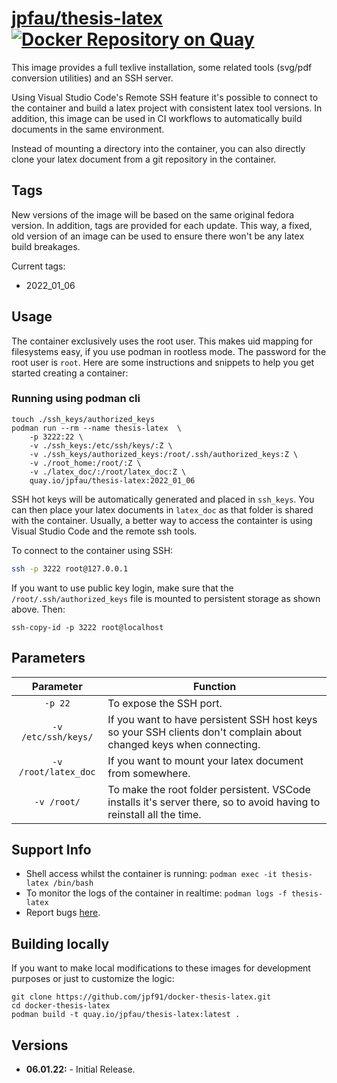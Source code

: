 # [jpfau/thesis-latex](https://github.com/jpf91/docker-thesis-latex) [![Docker Repository on Quay](https://quay.io/repository/jpfau/thesis-latex/status "Docker Repository on Quay")](https://quay.io/repository/jpfau/thesis-latex)

This image provides a full texlive installation, some related tools (svg/pdf conversion utilities) and an SSH server.

Using Visual Studio Code's Remote SSH feature it's possible to connect to the container and build a latex project with consistent latex tool versions. In addition, this image can be used in CI workflows to automatically build documents in the same environment.

Instead of mounting a directory into the container, you can also directly clone your latex document from a git repository in the container.

## Tags

New versions of the image will be based on the same original fedora version. In addition, tags are provided for each update.
This way, a fixed, old version of an image can be used to ensure there won't be any latex build breakages.

Current tags:
* 2022_01_06

## Usage

The container exclusively uses the root user. This makes uid mapping for filesystems easy, if you use podman in rootless mode.
The password for the root user is `root`.
Here are some instructions and snippets to help you get started creating a container:

### Running using podman cli

```
touch ./ssh_keys/authorized_keys
podman run --rm --name thesis-latex  \
    -p 3222:22 \
    -v ./ssh_keys:/etc/ssh/keys/:Z \
    -v ./ssh_keys/authorized_keys:/root/.ssh/authorized_keys:Z \
    -v ./root_home:/root/:Z \
    -v ./latex_doc/:/root/latex_doc:Z \
    quay.io/jpfau/thesis-latex:2022_01_06
```

SSH hot keys will be automatically generated and placed in `ssh_keys`. You can then place your latex documents in `latex_doc` as that folder is shared with the container.
Usually, a better way to access the containter is using Visual Studio Code and the remote ssh tools.

 To connect to the container using SSH:
```bash
ssh -p 3222 root@127.0.0.1
```

If you want to use public key login, make sure that the `/root/.ssh/authorized_keys` file is mounted to persistent storage as shown above. Then:
```
ssh-copy-id -p 3222 root@localhost
```

## Parameters

| Parameter | Function |
| :----: | --- |
| `-p 22` | To expose the SSH port. |
| `-v /etc/ssh/keys/` | If you want to have persistent SSH host keys so your SSH clients don't complain about changed keys when connecting. |
| `-v /root/latex_doc` | If you want to mount your latex document from somewhere. |
| `-v /root/` | To make the root folder persistent. VSCode installs it's server there, so to avoid having to reinstall all the time. |


## Support Info

* Shell access whilst the container is running: `podman exec -it thesis-latex /bin/bash`
* To monitor the logs of the container in realtime: `podman logs -f thesis-latex`
* Report bugs [here](https://github.com/jpf91/docker-thesis-latex).

## Building locally

If you want to make local modifications to these images for development purposes or just to customize the logic:
```
git clone https://github.com/jpf91/docker-thesis-latex.git
cd docker-thesis-latex
podman build -t quay.io/jpfau/thesis-latex:latest .
```

## Versions

* **06.01.22:** - Initial Release.
